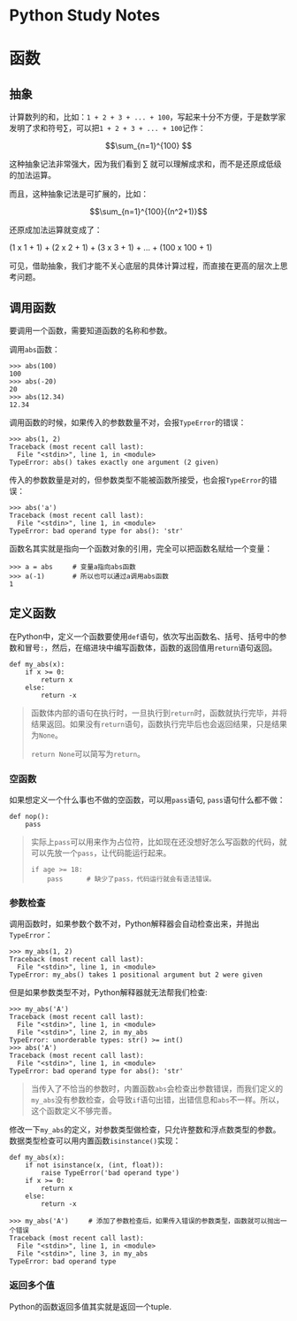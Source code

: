 # Python Study Notes



# 函数



## 抽象

计算数列的和，比如：`1 + 2 + 3 + ... + 100`，写起来十分不方便，于是数学家发明了求和符号∑，可以把`1 + 2 + 3 + ... + 100`记作：

$$\sum_{n=1}^{100} $$

这种抽象记法非常强大，因为我们看到 ∑ 就可以理解成求和，而不是还原成低级的加法运算。

而且，这种抽象记法是可扩展的，比如：

$$\sum_{n=1}^{100}{(n^2+1)}$$

还原成加法运算就变成了：

(1 x 1 + 1) + (2 x 2 + 1) + (3 x 3 + 1) + ... + (100 x 100 + 1)

可见，借助抽象，我们才能不关心底层的具体计算过程，而直接在更高的层次上思考问题。



## 调用函数

要调用一个函数，需要知道函数的名称和参数。

调用`abs`函数：

```
>>> abs(100)
100
>>> abs(-20)
20
>>> abs(12.34)
12.34
```

调用函数的时候，如果传入的参数数量不对，会报`TypeError`的错误：

```
>>> abs(1, 2)
Traceback (most recent call last):
  File "<stdin>", line 1, in <module>
TypeError: abs() takes exactly one argument (2 given)
```

传入的参数数量是对的，但参数类型不能被函数所接受，也会报`TypeError`的错误：

```
>>> abs('a')
Traceback (most recent call last):
  File "<stdin>", line 1, in <module>
TypeError: bad operand type for abs(): 'str'
```

函数名其实就是指向一个函数对象的引用，完全可以把函数名赋给一个变量：

```
>>> a = abs 	# 变量a指向abs函数
>>> a(-1) 		# 所以也可以通过a调用abs函数
1
```



## 定义函数

在Python中，定义一个函数要使用`def`语句，依次写出函数名、括号、括号中的参数和冒号`:`，然后，在缩进块中编写函数体，函数的返回值用`return`语句返回。

```
def my_abs(x):
    if x >= 0:
        return x
    else:
        return -x
```

> 函数体内部的语句在执行时，一旦执行到`return`时，函数就执行完毕，并将结果返回。如果没有`return`语句，函数执行完毕后也会返回结果，只是结果为`None`。
>
> `return None`可以简写为`return`。

### 空函数

如果想定义一个什么事也不做的空函数，可以用`pass`语句, `pass`语句什么都不做：

```
def nop():
    pass
```

> 实际上`pass`可以用来作为占位符，比如现在还没想好怎么写函数的代码，就可以先放一个`pass`，让代码能运行起来。
>
> ```
> if age >= 18:
>     pass		# 缺少了pass，代码运行就会有语法错误。
> ```

### 参数检查

调用函数时，如果参数个数不对，Python解释器会自动检查出来，并抛出`TypeError`：

```
>>> my_abs(1, 2)
Traceback (most recent call last):
  File "<stdin>", line 1, in <module>
TypeError: my_abs() takes 1 positional argument but 2 were given
```

但是如果参数类型不对，Python解释器就无法帮我们检查:

```
>>> my_abs('A')
Traceback (most recent call last):
  File "<stdin>", line 1, in <module>
  File "<stdin>", line 2, in my_abs
TypeError: unorderable types: str() >= int()
>>> abs('A')
Traceback (most recent call last):
  File "<stdin>", line 1, in <module>
TypeError: bad operand type for abs(): 'str'
```

> 当传入了不恰当的参数时，内置函数`abs`会检查出参数错误，而我们定义的`my_abs`没有参数检查，会导致`if`语句出错，出错信息和`abs`不一样。所以，这个函数定义不够完善。

修改一下`my_abs`的定义，对参数类型做检查，只允许整数和浮点数类型的参数。数据类型检查可以用内置函数`isinstance()`实现：

```
def my_abs(x):
    if not isinstance(x, (int, float)):
        raise TypeError('bad operand type')
    if x >= 0:
        return x
    else:
        return -x
```

```
>>> my_abs('A')		# 添加了参数检查后，如果传入错误的参数类型，函数就可以抛出一个错误
Traceback (most recent call last):
  File "<stdin>", line 1, in <module>
  File "<stdin>", line 3, in my_abs
TypeError: bad operand type
```

### 返回多个值

Python的函数返回多值其实就是返回一个tuple.